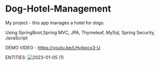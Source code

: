 # Dog-Hotel-Management
My project  -  this app manages a hotel for dogs.

Using SpringBoot,Spring MVC, JPA, Thymeleaf, MySql, Spring Security, JavaScript

DEMO VIDEO - https://youtu.be/LHvikpcx3-U 

ENTITIES:
![2023-01-05 (1)](https://user-images.githubusercontent.com/29566751/210778126-c9d82041-0170-401e-9b9e-b07d36c01734.png)
